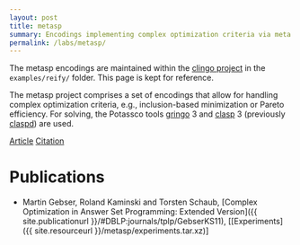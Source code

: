 ```yaml
---
layout: post
title: metasp
summary: Encodings implementing complex optimization criteria via meta programming.
permalink: /labs/metasp/
---
```


The metasp encodings are maintained within the [clingo project](/clingo/) in
the `examples/reify/` folder. This page is kept for reference.

The metasp project comprises a set of encodings that allow for handling complex optimization criteria, e.g., inclusion-based minimization or Pareto efficiency.
For solving, the Potassco tools [gringo](/clingo/) 3 and [clasp](/clasp/) 3 (previously [claspd](/cemetery/claspd/)) are used.

[Article](http://www.cs.uni-potsdam.de/wv/pdfformat/gekasc11b.pdf)
[Citation](http://www.cs.uni-potsdam.de/wv/bibtex/gekasc11b.bib)

# Publications

- Martin Gebser, Roland Kaminski and Torsten Schaub,
  [Complex Optimization in Answer Set Programming: Extended Version]({{ site.publicationurl }}/#DBLP:journals/tplp/GebserKS11),
  [[Experiments]({{ site.resourceurl }}/metasp/experiments.tar.xz)]


